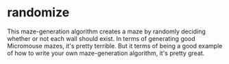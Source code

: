 # randomize

This maze-generation algorithm creates a maze by randomly deciding whether or
not each wall should exist. In terms of generating good Micromouse mazes, it's
pretty terrible. But it terms of being a good example of how to write your own
maze-generation algorithm, it's pretty great.
